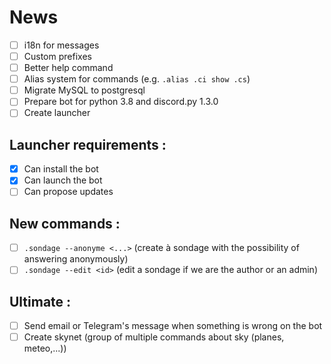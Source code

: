 # News

 - [ ] i18n for messages
 - [ ] Custom prefixes
 - [ ] Better help command
 - [ ] Alias system for commands (e.g. `.alias .ci show .cs`)
 - [ ] Migrate MySQL to postgresql
 - [ ] Prepare bot for python 3.8 and discord.py 1.3.0
 - [ ] Create launcher

## Launcher requirements :

 - [x] Can install the bot
 - [x] Can launch the bot
 - [ ] Can propose updates 
 
## New commands :

 - [ ] `.sondage --anonyme <...>` (create à sondage with the possibility of answering anonymously)
 - [ ] `.sondage --edit <id>` (edit a sondage if we are the author or an admin)
 
## Ultimate :

 - [ ] Send email or Telegram's message when something is wrong on the bot
 - [ ] Create skynet (group of multiple commands about sky (planes, meteo,...))
